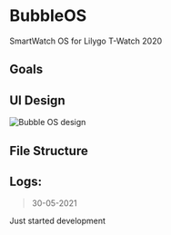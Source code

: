 # BubbleOS
 SmartWatch OS for Lilygo T-Watch 2020 
## Goals

## UI Design  
![Bubble OS design](https://user-images.githubusercontent.com/32586986/120096651-5273e600-c14a-11eb-86ec-2ac5abeb7cb9.png)
## File Structure  

## Logs:  
> 30-05-2021  

Just started development
